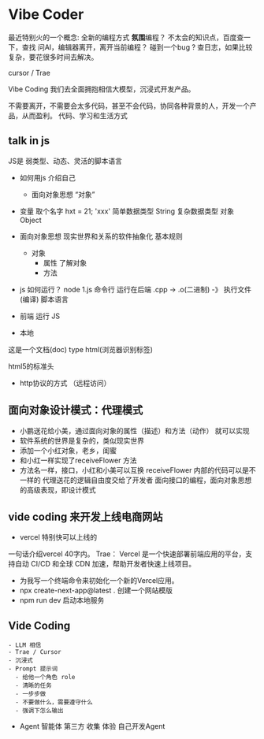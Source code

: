# Vibe Coder
  最近特别火的一个概念: 全新的编程方式
  **氛围**编程？
  不太会的知识点，百度查一下，查找
  问AI，编辑器离开，离开当前编程？
  碰到一个bug ? 查日志，如果比较复杂，要花很多时间去解决。

  cursor / Trae 

  Vibe Coding 我们去全面拥抱相信大模型，沉浸式开发产品。

  不需要离开，不需要会太多代码，甚至不会代码，协同各种背景的人，开发一个产品，从而盈利。
  代码、学习和生活方式


## talk in js
 JS是 弱类型、动态、灵活的脚本语言
- 如何用js 介绍自己
  - 面向对象思想
  “对象”
- 变量
  取个名字 hxt = 21;  'xxx' 简单数据类型 String
  复杂数据类型 对象 Object 
- 面向对象思想 
  现实世界和关系的软件抽象化
  基本规则 
  - 对象
    - 属性 了解对象
    - 方法

- js 如何运行？
 node 1.js 命令行 运行在后端
 .cpp  -> .o(二进制) -》 执行文件 (编译)
 脚本语言

- 前端 运行 JS
 - 本地
  <!DOCTYPE html>  这是一个文档(doc)  type html(浏览器识别标签)
  html5的标准头

  - http协议的方式 （远程访问）


## 面向对象设计模式：代理模式
 - 小鹏送花给小美，通过面向对象的属性（描述）和方法（动作） 就可以实现
 - 软件系统的世界是复杂的，类似现实世界
 - 添加一个小红对象，老乡，闺蜜
 - 和小红一样实现了receiveFlower 方法
 - 方法名一样，接口，小红和小美可以互换
  receiveFlower 内部的代码可以是不一样的
  代理送花的逻辑自由度交给了开发者
  面向接口的编程，面向对象思想的高级表现，即设计模式


 ## vide coding 来开发上线电商网站

- vercel 特别快可以上线的

一句话介绍vercel 40字内。
Trae：
  Vercel 是一个快速部署前端应用的平台，支持自动 CI/CD 和全球 CDN 加速，帮助开发者快速上线项目。


- 为我写一个终端命令来初始化一个新的Vercel应用。
- npx create-next-app@latest . 创建一个网站模版
- npm run dev 启动本地服务

## Vide Coding
    - LLM 相信
    - Trae / Cursor 
    - 沉浸式
    - Prompt 提示词
      - 给他一个角色 role
      - 清晰的任务
      - 一步步做
      - 不要做什么，需要遵守什么
      - 强调下怎么输出 
  - Agent 智能体
    第三方 收集 体验
    自己开发Agent 


